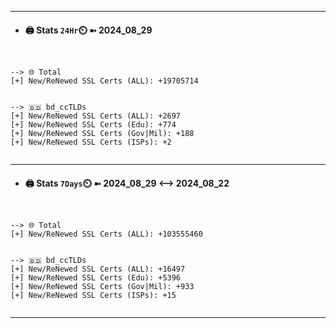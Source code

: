 

---
- #### 🖨️ **Stats** `24Hr`⏲️ ➼ 2024_08_29
```console


--> 🌐 Total
[+] New/ReNewed SSL Certs (ALL): +19705714


--> 🇧🇩 bd_ccTLDs
[+] New/ReNewed SSL Certs (ALL): +2697
[+] New/ReNewed SSL Certs (Edu): +774
[+] New/ReNewed SSL Certs (Gov|Mil): +188
[+] New/ReNewed SSL Certs (ISPs): +2


```

---
- #### 🖨️ **Stats** `7Days`⏲️ ➼ 2024_08_29 <--> 2024_08_22
```console


--> 🌐 Total
[+] New/ReNewed SSL Certs (ALL): +103555460


--> 🇧🇩 bd_ccTLDs
[+] New/ReNewed SSL Certs (ALL): +16497
[+] New/ReNewed SSL Certs (Edu): +5396
[+] New/ReNewed SSL Certs (Gov|Mil): +933
[+] New/ReNewed SSL Certs (ISPs): +15


```

---

